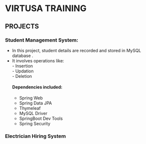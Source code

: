 # VIRTUSA TRAINING
## PROJECTS
### Student Management System:
  * In this project, student details are recorded and stored in MySQL database .
  * It involves operations like:<br>- Insertion<br>- Updation<br>- Deletion
    #### Dependencies included: 
     * Spring Web
     * Spring Data JPA
     * Thymeleaf
     * MySQL Driver
     * SpringBoot Dev Tools
     * Spring Security
### Electrician Hiring System
